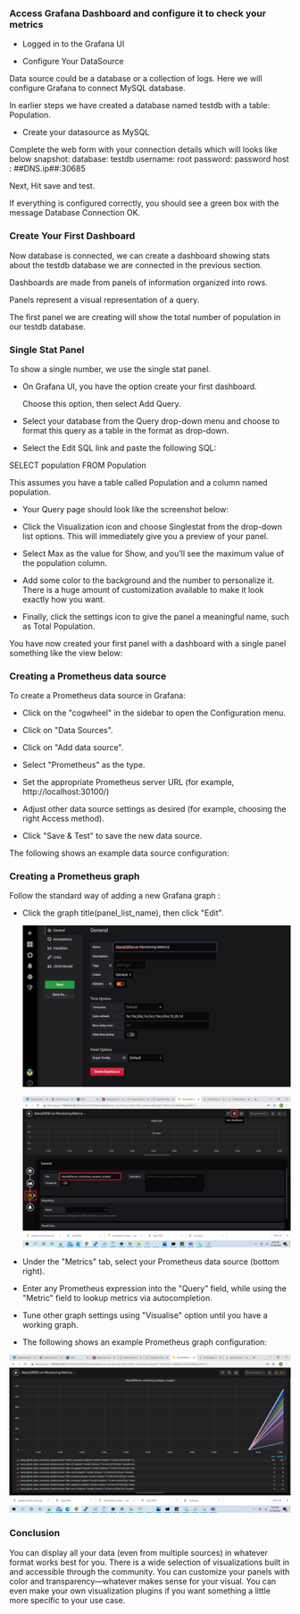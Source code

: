 
### Access Grafana Dashboard and configure it to check your metrics


- Logged in to the Grafana UI 

- Configure Your DataSource

 Data source could be a database or a collection of logs. 
 Here we will configure Grafana to connect MySQL database.

In earlier steps we have created a database named testdb with a table: Population.

- Create your datasource as MySQL

 Complete the web form with your connection details which will looks like below snapshot:
 database: testdb
 username: root
 password: password
 host : ##DNS.ip##:30685 

Next, Hit save and test. 

If everything is configured correctly, you should see a green box with the message Database Connection OK.



### Create Your First Dashboard

Now database is connected, we can create a dashboard showing stats about the testdb database we are connected in the previous section.

Dashboards are made from panels of information organized into rows. 

Panels represent a visual representation of a query.  

The first panel we are creating will show the total number of population in our testdb database.

### Single Stat Panel

To show a single number, we use the single stat panel.

- On Grafana UI, you have the option create your first dashboard. 

  Choose this option, then select Add Query.

- Select your database from the Query drop-down menu and choose to format this query as a table in the format as drop-down. 

- Select the Edit SQL link and paste the following SQL:

SELECT
  population
FROM Population


 This assumes you have a table called Population and a column named population.

- Your Query page should look like the screenshot below:



- Click the Visualization icon and choose Singlestat from the drop-down list options. This will immediately give you a preview of your panel.


- Select Max as the value for Show, and you’ll see the maximum value of the population column. 


- Add some color to the background and the number to personalize it. There is a huge amount of customization available to make it look exactly how you want.


- Finally, click the settings icon to give the panel a meaningful name, such as Total Population. 


You have now created your first panel with a dashboard with a single panel something like the view below:




### Creating a Prometheus data source

To create a Prometheus data source in Grafana:

- Click on the "cogwheel" in the sidebar to open the Configuration menu.

- Click on "Data Sources".

- Click on "Add data source".

- Select "Prometheus" as the type.

- Set the appropriate Prometheus server URL (for example, http://localhost:30100/)

-  Adjust other data source settings as desired (for example, choosing the right Access method).

- Click "Save & Test" to save the new data source.
  
The following shows an example data source configuration:




###  Creating a Prometheus graph

Follow the standard way of adding a new Grafana graph :

-  Click the graph title(panel_list_name), then click "Edit".

   
   ![](_images/Dashboard-name-setting.png)
   
   
    ![](_images/panel_list_name.png)

- Under the "Metrics" tab, select your Prometheus data source (bottom right).


- Enter any Prometheus expression into the "Query" field, while using the "Metric" field to lookup metrics via autocompletion.


- Tune other graph settings using "Visualise" option until you have a working graph.


- The following shows an example Prometheus graph configuration:

![](_images/metric-for-global-status-commands-total.png)


### Conclusion 
You can display all your data (even from multiple sources) in whatever format works best for you. There is a wide selection of visualizations built in and accessible through the community. You can customize your panels with color and transparency—whatever makes sense for your visual. You can even make your own visualization plugins if you want something a little more specific to your use case.

